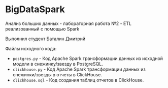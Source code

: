 # BigDataSpark

Анализ больших данных - лабораторная работа №2 - ETL реализованный с помощью Spark

Выполнил студент Баталин Дмитрий 

Файлы исходного кода:
- `postgres.py` - Код Apache Spark трансформации данных из исходной модели в снежинку/звезду в PostgreSQL.
- `clickhouse.py` - Код Apache Spark трансформации данных из снежинки/звезды в отчеты в ClickHouse.
- `clickhouse.sql` - Код создания таблиц отчетов в ClickHouse.
